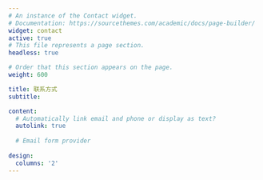 ```yaml
---
# An instance of the Contact widget.
# Documentation: https://sourcethemes.com/academic/docs/page-builder/
widget: contact
active: true
# This file represents a page section.
headless: true

# Order that this section appears on the page.
weight: 600

title: 联系方式
subtitle:

content:
  # Automatically link email and phone or display as text?
  autolink: true
  
  # Email form provider
  
design:
  columns: '2'
---
```

